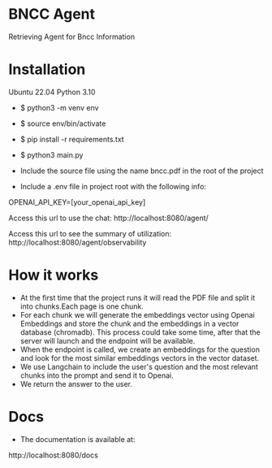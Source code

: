 # BNCC Agent
Retrieving Agent for Bncc Information

# Installation
Ubuntu 22.04
Python 3.10

* $ python3 -m venv env
* $ source env/bin/activate
* $ pip install -r requirements.txt
* $ python3 main.py

* Include the source file using the name bncc.pdf in the root of the project
* Include a .env file in project root with the following info:

OPENAI_API_KEY=[your_openai_api_key]

Access this url to use the chat:
http://localhost:8080/agent/


Access this url to see the summary of utilization:
http://localhost:8080/agent/observability


# How it works

* At the first time that the project runs it will read the PDF file and split it into chunks.Each page is one chunk.
* For each chunk we will generate the embeddings vector using Openai Embeddings and store the chunk and the embeddings in a vector database (chromadb). This process could take some time, after that the server will launch and the endpoint will be available.
* When the endpoint is called, we create an embeddings for the question and look for the most similar embeddings vectors in the vector dataset.
* We use Langchain to include the user's question and the most relevant chunks into the prompt and send it to Openai.
* We return the answer to the user. 

# Docs

* The documentation is available at:

http://localhost:8080/docs


